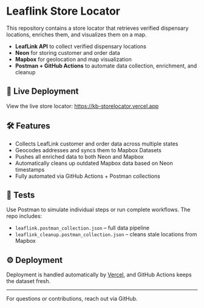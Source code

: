 # Leaflink Store Locator

This repository contains a store locator that retrieves verified dispensary locations, enriches them, and visualizes them on a map.

- **LeafLink API** to collect verified dispensary locations
- **Neon** for storing customer and order data
- **Mapbox** for geolocation and map visualization
- **Postman + GitHub Actions** to automate data collection, enrichment, and cleanup

## 🔗 Live Deployment

View the live store locator:
https://kb-storelocator.vercel.app

## 🛠 Features

- Collects LeafLink customer and order data across multiple states
- Geocodes addresses and syncs them to Mapbox Datasets
- Pushes all enriched data to both Neon and Mapbox
- Automatically cleans up outdated Mapbox data based on Neon timestamps
- Fully automated via GitHub Actions + Postman collections

## 🧪 Tests

Use Postman to simulate individual steps or run complete workflows. The repo includes:
- `leaflink.postman_collection.json` – full data pipeline
- `leaflink_cleanup.postman_collection.json` – cleans stale locations from Mapbox

## ⚙️ Deployment

Deployment is handled automatically by [Vercel](https://vercel.com), and GitHub Actions keeps the dataset fresh.

---

For questions or contributions, reach out via GitHub.
